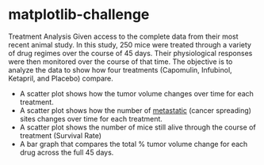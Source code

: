 # matplotlib-challenge
Treatment Analysis
Given access to the complete data from their most recent animal study. In this study, 250 mice were treated through a variety of drug regimes over the course of 45 days. Their physiological responses were then monitored over the course of that time. The objective is to analyze the data to show how four treatments (Capomulin, Infubinol, Ketapril, and Placebo) compare.


* A scatter plot shows how the tumor volume changes over time for each treatment.
* A scatter plot shows how the number of [metastatic](https://en.wikipedia.org/wiki/Metastasis) (cancer spreading) sites changes over time for each treatment.
* A scatter plot  shows the number of mice still alive through the course of treatment (Survival Rate)
* A bar graph that compares the total % tumor volume change for each drug across the full 45 days.
